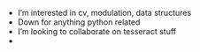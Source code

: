 
- I’m interested in cv, modulation, data structures
-  Down for anything python related
-  I’m looking to collaborate on tesseract stuff
- 

<!---
Donny-GUI/Donny-GUI is a ✨ special ✨ repository because its `README.md` (this file) appears on your GitHub profile.
You can click the Preview link to take a look at your changes.
--->
